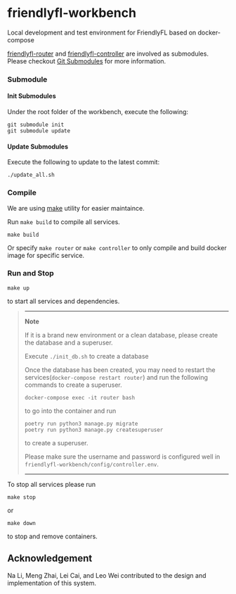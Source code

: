 # friendlyfl-workbench
Local development and test environment for FriendlyFL based on docker-compose


[friendlyfl-router](https://github.com/denoslab/friendlyfl-router) and [friendlyfl-controller](https://github.com/denoslab/friendlyfl-controller) are involved as submodules. Please checkout [Git Submodules](https://git-scm.com/book/en/v2/Git-Tools-Submodules) for more information.

### Submodule
#### Init Submodules
Under the root folder of the workbench, execute the following:
```
git submodule init
git submodule update
```

#### Update Submodules
Execute the following to update to the latest commit:
```
./update_all.sh
```

### Compile
We are using [make](https://www.gnu.org/software/make/manual/make.html) utility for easier maintaince. 

Run `make build` to compile all services. 
```
make build
```

Or specify `make router` or `make controller` to only compile and build docker image for specific service.


### Run and Stop

```
make up
```
to start all services and dependencies.

>---
>**Note**
> 
>
> If it is a brand new environment or a clean database, please create the database and a superuser.
>
> Execute `./init_db.sh` to create a database 
> 
> Once the database has been created, you may need to restart the services(`docker-compose restart router`) and run the following commands to create a superuser. 
>
>```
>docker-compose exec -it router bash
>``` 
>to go into the container and run 
>```
>poetry run python3 manage.py migrate
>poetry run python3 manage.py createsuperuser
>``` 
>to create a superuser. 
>
>Please make sure the username and password is configured well in `friendlyfl-workbench/config/controller.env`.
>
>---


To stop all services please run
```
make stop
```
or 
```
make down
```
to stop and remove containers. 


## Acknowledgement

Na Li, Meng Zhai, Lei Cai, and Leo Wei contributed to the design and implementation of this system.

